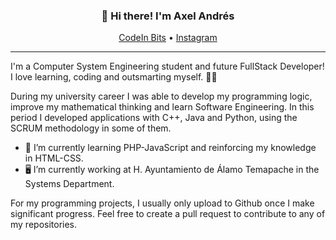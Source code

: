 <h3 align="center">👋 Hi there! I'm Axel Andrés</h3>
<p align="center">
  <a href="https://instagram.com/codeinbits">CodeIn Bits</a> •
  <a href="https://instagram.com/axlkun">Instagram</a>
</p>

---
I'm a Computer System Engineering student and future FullStack Developer! I love learning, coding and outsmarting myself. 🙋‍♂️

During my university career I was able to develop my programming logic, improve my mathematical thinking and learn Software Engineering. In this period I developed applications with C++, Java and Python, using the SCRUM methodology in some of them.

- 🧠 I’m currently learning PHP-JavaScript and reinforcing my knowledge in HTML-CSS.
- 🖥 I’m currently working at H. Ayuntamiento de Álamo Temapache in the Systems Department.

For my programming projects, I usually only upload to Github once I make significant progress. Feel free to create a pull request to contribute to any of my repositories.
